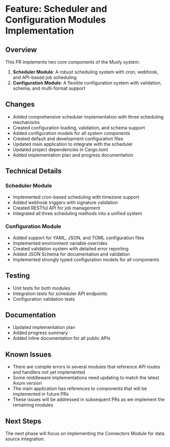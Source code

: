 # Feature: Scheduler and Configuration Modules Implementation

## Overview
This PR implements two core components of the Muxly system:
1. **Scheduler Module**: A robust scheduling system with cron, webhook, and API-based job scheduling
2. **Configuration Module**: A flexible configuration system with validation, schema, and multi-format support

## Changes
- Added comprehensive scheduler implementation with three scheduling mechanisms
- Created configuration loading, validation, and schema support
- Added configuration models for all system components
- Created default and development configuration files
- Updated main application to integrate with the scheduler
- Updated project dependencies in Cargo.toml
- Added implementation plan and progress documentation

## Technical Details

### Scheduler Module
- Implemented cron-based scheduling with timezone support
- Added webhook triggers with signature validation
- Created RESTful API for job management
- Integrated all three scheduling methods into a unified system

### Configuration Module
- Added support for YAML, JSON, and TOML configuration files
- Implemented environment variable overrides
- Created validation system with detailed error reporting
- Added JSON Schema for documentation and validation
- Implemented strongly typed configuration models for all components

## Testing
- Unit tests for both modules
- Integration tests for scheduler API endpoints
- Configuration validation tests

## Documentation
- Updated implementation plan
- Added progress summary
- Added inline documentation for all public APIs

## Known Issues
- There are compile errors in several modules that reference API routes and handlers not yet implemented
- Some middleware implementations need updating to match the latest Axum version
- The main application has references to components that will be implemented in future PRs
- These issues will be addressed in subsequent PRs as we implement the remaining modules

## Next Steps
The next phase will focus on implementing the Connectors Module for data source integration. 